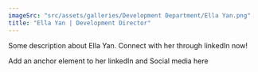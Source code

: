 ```yaml
---
imageSrc: "src/assets/galleries/Development Department/Ella Yan.png"
title: "Ella Yan | Development Director"
---
```

Some description about Ella Yan. Connect with her through linkedIn now!

Add an anchor element to her linkedIn and Social media here
